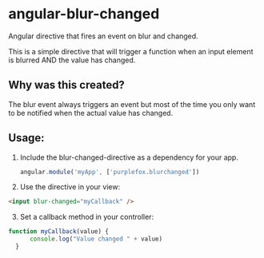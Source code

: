 # angular-blur-changed
Angular directive that fires an event on blur and changed.

This is a simple directive that will trigger a function when an input element is blurred AND the value has changed.

## Why was this created?
The blur event always triggers an event but most of the time you only want to be notified when the actual value has changed.

## Usage:

1. Include the blur-changed-directive as a dependency for your app.

    ```js
    angular.module('myApp', ['purplefox.blurchanged'])
    ```
    
2. Use the directive in your view:

  ```html
  <input blur-changed="myCallback" />
  ```
  
3. Set a callback method in your controller:
  ```js
  function myCallback(value) {
    	console.log("Value changed " + value)
    }
  ```
